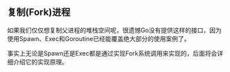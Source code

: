 
## 复制(Fork)进程

如果我们仅仅想复制父进程的堆栈空间呢，很遗憾Go没有提供这样的接口，因为使用Spawn、Exec和Goroutine已经能覆盖绝大部分的使用案例了。

事实上无论是Spawn还是Exec都是通过实现Fork系统调用来实现的，后面将会详细介绍它的实现原理。
